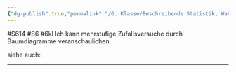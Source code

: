 ```yaml
---
{"dg-publish":true,"permalink":"/6. Klasse/Beschreibende Statistik, Wahrscheinlichkeit/Baumdiagramme/"}
---
```


#S614 #S6 #6kl
Ich kann mehrstufige Zufallsversuche durch Baumdiagramme veranschaulichen.

siehe auch:
___

